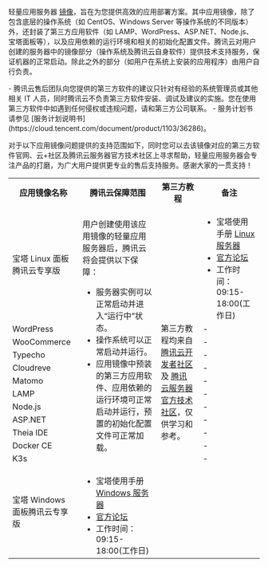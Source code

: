 轻量应用服务器 [镜像](https://cloud.tencent.com/document/product/1207/44361#OS)，旨在为您提供高效的应用部署方案。其中应用镜像，除了包含底层的操作系统（如 CentOS、Windows Server 等操作系统的不同版本）外，还封装了第三方应用软件（如 LAMP、WordPress、ASP.NET、Node.js、宝塔面板等），以及应用依赖的运行环境和相关的初始化配置文件。腾讯云对用户创建的服务器中的镜像部分（操作系统及腾讯云自身软件）提供技术支持服务，保证机器的正常启动。除此之外的部分（如用户在系统上安装的应用程序）由用户自行负责。


<dx-alert infotype="notice" title="">
- 腾讯云售后团队向您提供的第三方软件的建议只针对有经验的系统管理员或其他相关 IT 人员，同时腾讯云不负责第三方软件安装、调试及建议的实施。您在使用第三方软件中如遇到任何侵权或违规问题，请和第三方公司联系。
- 服务计划书请参见 [服务计划说明书](https://cloud.tencent.com/document/product/1103/36286)。
</dx-alert>


对于以下应用镜像问题提供的支持范围如下，同时您可以去该镜像对应的第三方软件官网、云+社区及腾讯云服务器官方技术社区上寻求帮助，轻量应用服务器会专注产品的打磨，为广大用户提供更专业的售后支持服务。感谢大家的一贯支持！

<table>
<tr>
<th>应用镜像名称</th>
<th>腾讯云保障范围</th>
<th>第三方教程</th>
<th>备注</th>
</tr>
<tr>
<td>宝塔 Linux 面板腾讯云专享版</td>
<td rowspan=12>
用户创建使用该应用镜像的轻量应用服务器后，腾讯云将会提供以下保障：
<ul style="margin-bottom:0px">
<li>服务器实例可以正常启动并进入“运行中”状态。</li>
<li>操作系统可以正常启动并运行。</li>
<li>应用镜像中预装的第三方应用软件、应用依赖的运行环境可正常启动并运行，预置的初始化配置文件可正常加载。</li>
</ul>
</td>
<td rowspan=13>第三方教程均来自 <a href="https://cloud.tencent.com/developer">腾讯云开发者社区</a> 及 <a href="https://computeinit.com/">腾讯云服务器官方技术社区</a>，仅供学习和参考。</td>
<td>
<ul style="margin-bottom:0px">
<li>宝塔使用手册 <a href="https://www.kancloud.cn/chudong/bt2017/424204">Linux 服务器</a></li>
<li><a href="https://www.bt.cn/bbs">官方论坛</a></li>
<li>工作时间：09:15-18:00(工作日)</li>
</ul>
</td>
</tr>
<tr>
<td>WordPress </td>
<td>-</td>
</tr>
<tr>
<td>WooCommerce</td>
<td>-</td>
</tr>
<tr>
<td>Typecho </td>
<td>-</td>
</tr>
<tr>
<td>Cloudreve</td>
<td>-</td>
</tr>
<tr>
<td>Matomo</td>
<td>-</td>
</tr>
<tr>
<td>LAMP</td>
<td>-</td>
</tr>
<tr>
<td>Node.js</td>
<td>-</td>
</tr>
<tr>
<td>ASP.NET</td>
<td>-</td>
</tr>
<tr>
<td>Theia IDE</td>
<td>-</td>
</tr>
<tr>
<td>Docker CE</td>
<td>-</td>
</tr>
<tr>
<td>K3s</td>
<td>-</td>
</tr>
<tr>
<td>宝塔 Windows 面板腾讯云专享版</td>
<td>
<ul style="margin-bottom:0px">
<li>宝塔使用手册 <a href="https://www.kancloud.cn/wzznb/btpanel/2112816">Windows 服务器</a></li>
<li><a href="https://www.bt.cn/bbs">官方论坛</a></li>
<li>工作时间：09:15-18:00(工作日)</li>
</ul>
</td>
</tr>
</table>
